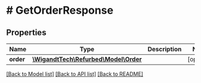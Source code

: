 # # GetOrderResponse

## Properties

Name | Type | Description | Notes
------------ | ------------- | ------------- | -------------
**order** | [**\WigandtTech\Refurbed\Model\Order**](Order.md) |  | [optional]

[[Back to Model list]](../../README.md#models) [[Back to API list]](../../README.md#endpoints) [[Back to README]](../../README.md)
